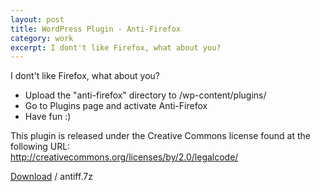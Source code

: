 ```yaml
---
layout: post
title: WordPress Plugin - Anti-Firefox
category: work
excerpt: I dont't like Firefox, what about you?
---
```


<div class=txt>
<p>I dont't like Firefox, what about you?</p>

<ul>
<li>Upload the "anti-firefox" directory to /wp-content/plugins/</li>
<li>Go to Plugins page and activate Anti-Firefox</li>
<li>Have fun :)</li>
</ul>

<p class=note>This plugin is released under the Creative Commons license found at the following URL:<br>
<a href="http://creativecommons.org/licenses/by/2.0/legalcode/">http://creativecommons.org/licenses/by/2.0/legalcode/</a></p>

<p class=download><a href="{{ site.file }}/download/antiff.7z">Download</a> / antiff.7z</p>
</div>
